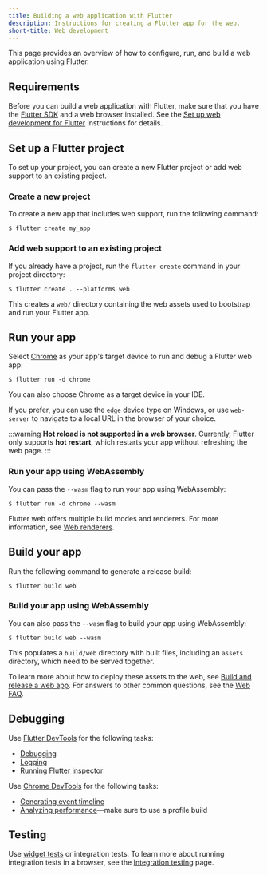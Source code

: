 ```yaml
---
title: Building a web application with Flutter
description: Instructions for creating a Flutter app for the web.
short-title: Web development
---
```


This page provides an overview of how to configure, run, and build a web
application using Flutter.

## Requirements

Before you can build a web application with Flutter,
make sure that you have the [Flutter SDK][] and a web browser installed.
See the [Set up web development for Flutter][Setup-web] instructions
for details.

## Set up a Flutter project

To set up your project, you can create a new Flutter project or add web support
to an existing project.

### Create a new project

To create a new app that includes web support, run the following command:

```console
$ flutter create my_app 
```

### Add web support to an existing project

If you already have a project, run the `flutter create` command in your project directory:

```console
$ flutter create . --platforms web
```

This creates a `web/` directory containing the web assets used to bootstrap
and run your Flutter app. 

## Run your app

Select [Chrome][] as your app's target device to run and debug a Flutter web app:

```console
$ flutter run -d chrome
```

You can also choose Chrome as a target device in your IDE.

If you prefer, you can use the `edge` device type on Windows, or use `web-server` to
navigate to a local URL in the browser of your choice.

:::warning
**Hot reload is not supported in a web browser**.
Currently, Flutter only supports **hot restart**, which restarts your app
without refreshing the web page.
:::

### Run your app using WebAssembly

You can pass the `--wasm` flag to run your app using WebAssembly:

```console
$ flutter run -d chrome --wasm
```

Flutter web offers multiple build modes and renderers. For more information,
see [Web renderers][].

## Build your app

Run the following command to generate a release build:

```console
$ flutter build web
```

### Build your app using WebAssembly
You can also pass the `--wasm` flag to build your app using WebAssembly:

```console
$ flutter build web --wasm
```

This populates a `build/web` directory
with built files, including an `assets` directory,
which need to be served together.

To learn more about how to deploy these assets to the web, see
[Build and release a web app][].
For answers to other common questions, see the [Web FAQ][].

## Debugging

Use [Flutter DevTools][] for the following tasks:

* [Debugging][]
* [Logging][]
* [Running Flutter inspector][]

Use [Chrome DevTools][] for the following tasks:

* [Generating event timeline][]
* [Analyzing performance][]&mdash;make sure to use a
  profile build

## Testing

Use [widget tests][Widget tests] or integration tests. To learn more about
running integration tests in a browser, see the [Integration testing][] page.

[Analyzing performance]: {{site.developers}}/web/tools/chrome-devtools/evaluate-performance
[Build and release a web app]: /deployment/web
[Chrome DevTools]: {{site.developers}}/web/tools/chrome-devtools
[Chrome]: https://www.google.com/chrome/
[Debugging]: /tools/devtools/debugger
[Flutter DevTools]: /tools/devtools
[Flutter SDK]: /get-started/install
[Generating event timeline]: {{site.developers}}/web/tools/chrome-devtools/evaluate-performance/performance-reference
[Integration testing]: /testing/integration-tests#test-in-a-web-browser
[Logging]: /tools/devtools/logging
[Running Flutter inspector]: /tools/devtools/inspector
[Setup-web]: {{site.url}}/platform-integration/web/install-web
[Web FAQ]: /platform-integration/web/faq
[Web renderers]: /platform-integration/web/renderers
[Widget tests]: /testing/overview#widget-tests

